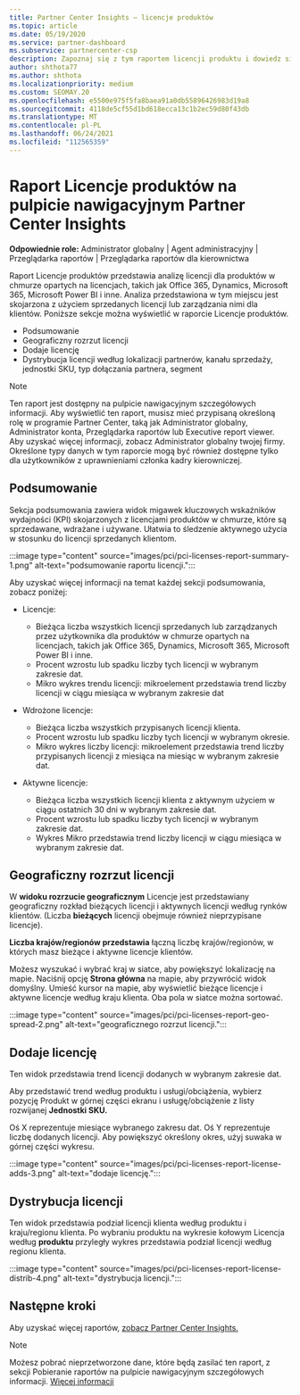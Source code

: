```yaml
---
title: Partner Center Insights — licencje produktów
ms.topic: article
ms.date: 05/19/2020
ms.service: partner-dashboard
ms.subservice: partnercenter-csp
description: Zapoznaj się z tym raportem licencji produktu i dowiedz się, jak ulepszyć je za pomocą licencjonowanych produktów w chmurze, które sprzedajesz klientom lub zarządzasz nimi.
author: shthota77
ms.author: shthota
ms.localizationpriority: medium
ms.custom: SEOMAY.20
ms.openlocfilehash: e5500e975f5fa8baea91a0db55896426983d19a8
ms.sourcegitcommit: 4118de5cf55d1bd618ecca13c1b2ec59d80f43db
ms.translationtype: MT
ms.contentlocale: pl-PL
ms.lasthandoff: 06/24/2021
ms.locfileid: "112565359"
---
```

# <a name="product-licenses-report-in-the-partner-center-insights-dashboard"></a>Raport Licencje produktów na pulpicie nawigacyjnym Partner Center Insights

**Odpowiednie role:** Administrator globalny | Agent administracyjny | Przeglądarka raportów | Przeglądarka raportów dla kierownictwa

Raport Licencje produktów przedstawia analizę licencji dla produktów w chmurze opartych na licencjach, takich jak Office 365, Dynamics, Microsoft 365, Microsoft Power BI i inne. Analiza przedstawiona w tym miejscu jest skojarzona z użyciem sprzedanych licencji lub zarządzania nimi dla klientów. Poniższe sekcje można wyświetlić w raporcie Licencje produktów.

- Podsumowanie
- Geograficzny rozrzut licencji
- Dodaje licencję
- Dystrybucja licencji według lokalizacji partnerów, kanału sprzedaży, jednostki SKU, typ dołączania partnera, segment

 > [!NOTE]
 > Ten raport jest dostępny na pulpicie nawigacyjnym szczegółowych informacji. Aby wyświetlić ten raport, musisz mieć przypisaną określoną rolę w programie Partner Center, taką jak Administrator globalny, Administrator konta, Przeglądarka raportów lub Executive report viewer. Aby uzyskać więcej informacji, zobacz Administrator globalny twojej firmy. Określone typy danych w tym raporcie mogą być również dostępne tylko dla użytkowników z uprawnieniami członka kadry kierowniczej.

## <a name="summary"></a>Podsumowanie

Sekcja podsumowania zawiera widok migawek kluczowych wskaźników wydajności (KPI) skojarzonych z licencjami produktów w chmurze, które są sprzedawane, wdrażane i używane. Ułatwia to śledzenie aktywnego użycia w stosunku do licencji sprzedanych klientom.

:::image type="content" source="images/pci/pci-licenses-report-summary-1.png" alt-text="podsumowanie raportu licencji.":::

Aby uzyskać więcej informacji na temat każdej sekcji podsumowania, zobacz poniżej:

- Licencje: 
  - Bieżąca liczba wszystkich licencji sprzedanych lub zarządzanych przez użytkownika dla produktów w chmurze opartych na licencjach, takich jak Office 365, Dynamics, Microsoft 365, Microsoft Power BI i inne.
  - Procent wzrostu lub spadku liczby tych licencji w wybranym zakresie dat.
  - Mikro wykres trendu licencji: mikroelement przedstawia trend liczby licencji w ciągu miesiąca w wybranym zakresie dat

- Wdrożone licencje:
  - Bieżąca liczba wszystkich przypisanych licencji klienta.
  - Procent wzrostu lub spadku liczby tych licencji w wybranym okresie.
  - Mikro wykres liczby licencji: mikroelement przedstawia trend liczby przypisanych licencji z miesiąca na miesiąc w wybranym zakresie dat.

- Aktywne licencje: 
  - Bieżąca liczba wszystkich licencji klienta z aktywnym użyciem w ciągu ostatnich 30 dni w wybranym zakresie dat.
  - Procent wzrostu lub spadku liczby tych licencji w wybranym zakresie dat.
  - Wykres Mikro przedstawia trend liczby licencji w ciągu miesiąca w wybranym zakresie dat.

## <a name="geographical-spread-of-licenses"></a>Geograficzny rozrzut licencji

W **widoku rozrzucie geograficznym** Licencje jest przedstawiany geograficzny rozkład bieżących licencji i aktywnych licencji według rynków klientów. (Liczba **bieżących** licencji obejmuje również nieprzypisane licencje).

**Liczba krajów/regionów przedstawia** łączną liczbę krajów/regionów, w których masz bieżące i aktywne licencje klientów.

Możesz wyszukać i wybrać kraj w siatce, aby powiększyć lokalizację na mapie. Naciśnij opcję **Strona główna** na mapie, aby przywrócić widok domyślny. Umieść kursor na mapie, aby wyświetlić bieżące licencje i aktywne licencje według kraju klienta. Oba pola w siatce można sortować.

:::image type="content" source="images/pci/pci-licenses-report-geo-spread-2.png" alt-text="geograficznego rozrzut licencji.":::

## <a name="license-adds"></a>Dodaje licencję

Ten widok przedstawia trend licencji dodanych w wybranym zakresie dat. 

Aby przedstawić trend według produktu i usługi/obciążenia, wybierz pozycję Produkt w górnej części ekranu i usługę/obciążenie z listy rozwijanej **Jednostki SKU.**

Oś X reprezentuje miesiące wybranego zakresu dat. Oś Y reprezentuje liczbę dodanych licencji. Aby powiększyć określony okres, użyj suwaka w górnej części wykresu.

:::image type="content" source="images/pci/pci-licenses-report-license-adds-3.png" alt-text="dodaje licencję.":::

## <a name="license-distribution"></a>Dystrybucja licencji

Ten widok przedstawia podział licencji klienta według produktu i kraju/regionu klienta. Po wybraniu produktu na wykresie kołowym Licencja według **produktu** przyległy wykres przedstawia podział licencji według regionu klienta.

:::image type="content" source="images/pci/pci-licenses-report-license-distrib-4.png" alt-text="dystrybucja licencji.":::

## <a name="next-steps"></a>Następne kroki

Aby uzyskać więcej raportów, [zobacz Partner Center Insights.](partner-center-insights.md)

>[!NOTE] 
> Możesz pobrać nieprzetworzone dane, które będą zasilać ten raport, z sekcji Pobieranie raportów na pulpicie nawigacyjnym szczegółowych informacji. [Więcej informacji](pci-download-reports.md)
